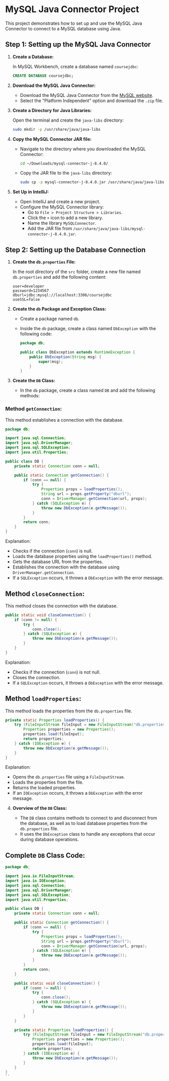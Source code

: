 # MySQL Java Connector Project

This project demonstrates how to set up and use the MySQL Java Connector to connect to a MySQL database using Java.

## Step 1: Setting up the MySQL Java Connector

1. **Create a Database:**

    In MySQL Workbench, create a database named `coursejdbc`:

    ```sql
    CREATE DATABASE coursejdbc;
    ```

2. **Download the MySQL Java Connector:**

    - Download the MySQL Java Connector from the [MySQL website](https://dev.mysql.com/downloads/connector/j/).
    - Select the "Platform Independent" option and download the `.zip` file.

3. **Create a Directory for Java Libraries:**

    Open the terminal and create the `java-libs` directory:

    ```bash
    sudo mkdir -p /usr/share/java/java-libs
    ```

4. **Copy the MySQL Connector JAR file:**

    - Navigate to the directory where you downloaded the MySQL Connector:

      ```bash
      cd ~/Downloads/mysql-connector-j-8.4.0/
      ```

    - Copy the JAR file to the `java-libs` directory:

      ```bash
      sudo cp -p mysql-connector-j-8.4.0.jar /usr/share/java/java-libs
      ```

5. **Set Up in IntelliJ:**

    - Open IntelliJ and create a new project.
    - Configure the MySQL Connector library:
        - Go to `File > Project Structure > Libraries`.
        - Click the `+` icon to add a new library.
        - Name the library `MySQLConnector`.
        - Add the JAR file from `/usr/share/java/java-libs/mysql-connector-j-8.4.0.jar`.

## Step 2: Setting up the Database Connection

1. **Create the `db.properties` File:**

    In the root directory of the `src` folder, create a new file named `db.properties` and add the following content:

    ```properties
    user=developer
    password=1234567
    dburl=jdbc:mysql://localhost:3306/coursejdbc
    useSSL=false
    ```

2. **Create the `db` Package and Exception Class:**

    - Create a package named `db`.
    - Inside the `db` package, create a class named `DbException` with the following code:

      ```java
      package db;

      public class DbException extends RuntimeException {
          public DbException(String msg) {
              super(msg);
          }
      }
      ```

3. **Create the `DB` Class:**

    - In the `db` package, create a class named `DB` and add the following methods:

### Method `getConnection`:

This method establishes a connection with the database.

```java
package db;

import java.sql.Connection;
import java.sql.DriverManager;
import java.sql.SQLException;
import java.util.Properties;

public class DB {
    private static Connection conn = null;

    public static Connection getConnection() {
        if (conn == null) {
            try {
                Properties props = loadProperties();
                String url = props.getProperty("dburl");
                conn = DriverManager.getConnection(url, props);
            } catch (SQLException e) {
                throw new DbException(e.getMessage());
            }
        }
        return conn;
    }
}
```
Explanation:

- Checks if the connection (`conn`) is null.
- Loads the database properties using the `loadProperties()` method.
- Gets the database URL from the properties.
- Establishes the connection with the database using `DriverManager.getConnection`.
- If a `SQLException` occurs, it throws a `DbException` with the error message.

## Method `closeConnection`:

This method closes the connection with the database.

```java
public static void closeConnection() {
    if (conn != null) {
        try {
            conn.close();
        } catch (SQLException e) {
            throw new DbException(e.getMessage());
        }
    }
}
```
Explanation:

- Checks if the connection (`conn`) is not null.
- Closes the connection.
- If a `SQLException` occurs, it throws a `DbException` with the error message.

## Method `loadProperties`:

This method loads the properties from the `db.properties` file.

```java
private static Properties loadProperties() {
    try (FileInputStream fileInput = new FileInputStream("db.properties")) {
        Properties properties = new Properties();
        properties.load(fileInput);
        return properties;
    } catch (IOException e) {
        throw new DbException(e.getMessage());
    }
}
```
Explanation:

- Opens the `db.properties` file using a `FileInputStream`.
- Loads the properties from the file.
- Returns the loaded properties.
- If an `IOException` occurs, it throws a `DbException` with the error message.

4. **Overview of the `DB` Class:**

    - The `DB` class contains methods to connect to and disconnect from the database, as well as to load database properties from the `db.properties` file.
    - It uses the `DbException` class to handle any exceptions that occur during database operations.

## Complete `DB` Class Code:

```java
package db;

import java.io.FileInputStream;
import java.io.IOException;
import java.sql.Connection;
import java.sql.DriverManager;
import java.sql.SQLException;
import java.util.Properties;

public class DB {
    private static Connection conn = null;

    public static Connection getConnection() {
        if (conn == null) {
            try {
                Properties props = loadProperties();
                String url = props.getProperty("dburl");
                conn = DriverManager.getConnection(url, props);
            } catch (SQLException e) {
                throw new DbException(e.getMessage());
            }
        }
        return conn;
    }

    public static void closeConnection() {
        if (conn != null) {
            try {
                conn.close();
            } catch (SQLException e) {
                throw new DbException(e.getMessage());
            }
        }
    }

    private static Properties loadProperties() {
        try (FileInputStream fileInput = new FileInputStream("db.properties")) {
            Properties properties = new Properties();
            properties.load(fileInput);
            return properties;
        } catch (IOException e) {
            throw new DbException(e.getMessage());
        }
    }
}
``
